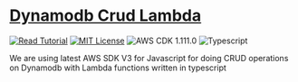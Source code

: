 # [Dynamodb Crud Lambda](https://apoorv.blog/dynamodb-crud-typescript-lambda/)

[![Read Tutorial](https://badgen.now.sh/badge/Read/Tutorial/purple)](https://apoorv.blog/dynamodb-crud-typescript-lambda/)
[![MIT License](https://badgen.now.sh/badge/License/MIT/blue)](https://github.com/apoorvmote/cdk-examples/blob/master/License.md)
![AWS CDK 1.111.0](https://badgen.net/badge/aws-cdk/1.111.0/yellow)
![Typescript](https://badgen.net/badge/icon/typescript?icon=typescript&label)

We are using latest AWS SDK V3 for Javascript for doing CRUD operations on Dynamodb with Lambda functions written in typescript 